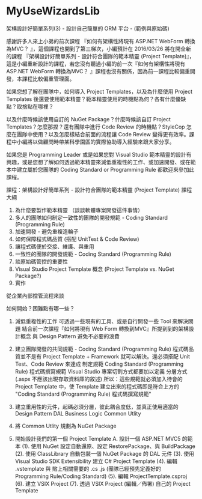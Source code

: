 # MyUseWizardsLib
架構設計好簡單系列(3) - 設計自己簡單的 ORM 平台 - (範例與原始碼)

感謝許多人來上小弟的前次課程 『如何有架構性將現有 ASP.NET WebForm 轉換為MVC？ 』，這個課程也開到了第三梯次，小編預計在 2016/03/26 將在開全新的課程 『架構設計好簡單系列 - 設計符合團隊的範本精靈 (Project Template)』，這是小編重新設計的課程，若您沒有聽過小編的前一次『如何有架構性將現有 ASP.NET WebForm 轉換為MVC？ 』課程也沒有關係，因為前一課程比較偏重開發，本課程比較偏重管理面。

如果您想了解在團隊中，如何導入 Project Templates，以及為什麼使用 Project Templates 後還要使用範本精靈？範本精靈使用的時機點為何？各有什麼優缺點？取捨點在哪裡？

以及什麼時候該使用自訂的 NuGet Package？什麼時候該自訂 Project Templates？怎麼那捏？還有團隊中進行 Code Review 的時機點？StyleCop 怎麼在團隊中使用？以及怎麼樣結合前面的流程讓 Code Review 變得更有效率。課程中小編將以做顧問時帶某科學園區的實際協助導入經驗來跟大家分享。

如果您是 Programming Leader 或是如果您對 Visual Studio 範本精靈的設計有興趣，或是您想了解如何透過範本精靈來減低重複性的工作、或加速開發、或在範本中建立屬於您團隊的 Coding Standard or Programming Rule 都歡迎來參加此課程。

課程：架構設計好簡單系列 - 設計符合團隊的範本精靈 (Project Template)
課程大綱

1. 為什麼要製作範本精靈 （談談軟體專案開發這件事情）
2. 多人的團隊如何制定一致性的團隊的開發規範 - Coding Standard (Programming Rule)
3. 加速開發 - 避免重複造輪子
4. 如何保障程式碼品質 (搭配 UnitTest & Code Review)
5. 讓程式碼便於交接、維護、與重用
7. 一致性的團隊的開發規範 - Coding Standard (Programming Rule)
8. 談原始碼管控的重要性
9. Visual Studio Project Template 概念 (Project Template vs. NuGet Package?)
10. 實作

從企業內部控管流程來談

如何開始？困難點有哪一些？
1. 減低重複性的工作
    可透過一些現有的工具、或是自行開發一些 Tool 來解決問題
    結合前一次課程『如何將現有 Web Form 轉換到MVC』所提到到的架構設計概念 與 Design Pattern
    避免不必要的浪費
2. 建立團隊開發的共同規範 - Coding Standard (Programming Rule)
    程式碼品質並不是有 Project Template + Framework 就可以解決。還必須搭配 Unit Test、Code Review 來達成
    制定規範
        Coding Standard (Programming Rule) 程式碼撰寫規範
        Visual Studio 專案切割方式都要加以定義
        分層方式 (.aspx 不應該出現存取資料庫的敘述)
        所以：這些規範就必須加入待會的 Project Template 中，使 Template 建立出來的程式碼即是符合上方的 "Coding Standard (Programming Rule) 程式碼撰寫規範"
3. 建立重用性的元件，起碼必須分層，彼此耦合度低，並真正使用適當的 Design Pattern
    DAL
    Business Logic
    Common Utlity
4. 將 Common Utlity 規劃為 NuGet Package

5. 開始設計我們的第一個 Project Template
    A. 設計一個 ASP.NET MVC5 的範本
    (1). 使用 NuGet 設定自動還原、設定 RestorePackage、與 BuildPackage
    (2). 使用 ClassLibrary 自動包裝一個 NuGet Package 的 DAL 元件
    (3). 使用 Visual Studio SDK Extensibility 建立 C# Project Template
    (4). 編輯 .vstemplate 與 貼上相關需要的 .cs .js (團隊已經預先定義好的 Programming Rule/Coding Standard)
    (5). 編輯 ProjectTemplate.csproj
    (6). 建立 VSIX Project
    (7). 透過 VSIX Project (編輯／佈署) 自己的 Project Template
